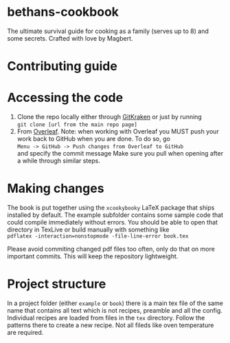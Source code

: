 # bethans-cookbook
The ultimate survival guide for cooking as a family (serves up to 8) and some secrets. Crafted with love by Magbert.

# Contributing guide
# Accessing the code
1. Clone the repo locally either through [GitKraken](https://support.gitkraken.com/working-with-repositories/open-clone-init/)
or just by running  
`git clone [url from the main repo page]`  
2. From [Overleaf](https://www.overleaf.com/8579461444jvqnhcqtbgfp).
Note: when working with Overleaf you MUST push your work back to GitHub when you are done. To do so, go  
`Menu -> GitHub -> Push changes from Overleaf to GitHub`  
and specify the commit message
Make sure you pull when opening after a while through similar steps.

# Making changes
The book is put together using the `xcookybooky` LaTeX package that ships installed by default.
The example subfolder contains some sample code that could compile immediately without errors.
You should be able to open that directory in TexLive or build manually with something like  
`pdflatex -interaction=nonstopmode -file-line-error book.tex`  

Please avoid commiting changed pdf files too often, only do that on more important commits.
This will keep the repository lightweight.

# Project structure
In a project folder (either `example` or `book`) there is a main tex file of the same name that contains all text which is not recipes, preamble and all the config.
Individual recipes are loaded from files in the `tex` directory. Follow the patterns there to create a new recipe. Not all fileds like oven temperature are required.
